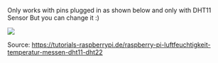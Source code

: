 Only works with pins plugged in as shown below and only with DHT11 Sensor
But you can change it :)


<img src="https://tutorials-raspberrypi.de/wp-content/uploads/luftfeuchtigkeit_DHT11_Steckplatine-600x476.png">

Source: https://tutorials-raspberrypi.de/raspberry-pi-luftfeuchtigkeit-temperatur-messen-dht11-dht22
